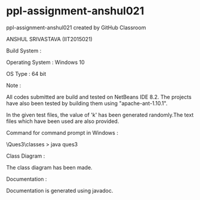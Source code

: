 # ppl-assignment-anshul021
ppl-assignment-anshul021 created by GitHub Classroom

ANSHUL SRIVASTAVA (IIT2015021)

Build System :

Operating System : Windows 10

OS Type : 64 bit

Note :

All codes submitted are build and tested on NetBeans IDE 8.2.
The projects have also been tested by building them using "apache-ant-1.10.1".

In the given test files, the value of 'k' has been generated randomly.The text files which have been used are also provided.

Command for command prompt in Windows :

\Ques3\classes > java ques3

Class Diagram :

The class diagram has been made.

Documentation :

Documentation is generated using javadoc.
